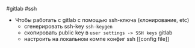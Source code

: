 #gitlab #ssh

- Чтобы работать с gitlab с помощью ssh-ключа (клонирование, etc)
	- сгенерировать ssh-key `ssh-keygen`
	- скопировать public key в `user settings -> SSH keys` gitlab
	- настроить на локальном компе конфиг ssh [[config file]]